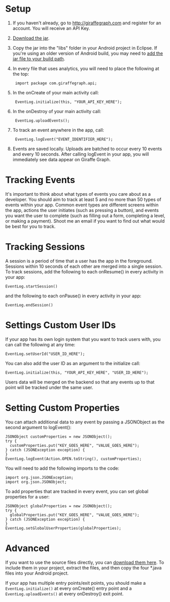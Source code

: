 # Setup #
1. If you haven't already, go to http://giraffegraph.com and register for an account. You will receive an API Key.
2. [Download the jar](http://giraffegraph.com/static/downloads/giraffegraph-android.jar).
3. Copy the jar into the "libs" folder in your Android project in Eclipse. If you're using an older version of Android build, you may need to [add the jar file to your build path](http://stackoverflow.com/questions/3280353/how-to-import-a-jar-in-eclipse).
4. In every file that uses analytics, you will need to place the following at the top:

        import package com.giraffegraph.api;

5. In the onCreate of your main activity call:

        EventLog.initialize(this, "YOUR_API_KEY_HERE");

6. In the onDestroy of your main activity call:

        EventLog.uploadEvents();

7. To track an event anywhere in the app, call:

        EventLog.logEvent("EVENT_IDENTIFIER_HERE");

8. Events are saved locally. Uploads are batched to occur every 10 events and every 10 seconds. After calling logEvent in your app, you will immediately see data appear on Giraffe Graph.

# Tracking Events #

It's important to think about what types of events you care about as a developer. You should aim to track at least 5 and no more than 50 types of events within your app. Common event types are different screens within the app, actions the user initiates (such as pressing a button), and events you want the user to complete (such as filling out a form, completing a level, or making a payment). Shoot me an email if you want to find out what would be best for you to track.

# Tracking Sessions #

A session is a period of time that a user has the app in the foreground. Sessions within 10 seconds of each other are merged into a single session. To track sessions, add the following to each onResume() in every activity in your app:

    EventLog.startSession() 

and the following to each onPause() in every activity in your app:

    EventLog.endSession()

# Settings Custom User IDs #

If your app has its own login system that you want to track users with, you can call the following at any time:

    EventLog.setUserId("USER_ID_HERE");

You can also add the user ID as an argument to the initialize call:

    EventLog.initialize(this, "YOUR_API_KEY_HERE", "USER_ID_HERE");

Users data will be merged on the backend so that any events up to that point will be tracked under the same user.

# Setting Custom Properties #

You can attach additional data to any event by passing a JSONObject as the second argument to logEvent():

    JSONObject customProperties = new JSONObject();
    try {
      customProperties.put("KEY_GOES_HERE", "VALUE_GOES_HERE");
    } catch (JSONException exception) {
    }
    EventLog.logEvent(Action.OPEN.toString(), customProperties);

You will need to add the following imports to the code:

    import org.json.JSONException;
    import org.json.JSONObject;

To add properties that are tracked in every event, you can set global properties for a user:

    JSONObject globalProperties = new JSONObject();
    try {
      globalProperties.put("KEY_GOES_HERE", "VALUE_GOES_HERE");
    } catch (JSONException exception) {
    }
    EventLog.setGlobalUserProperties(globalProperties);

# Advanced #

If you want to use the source files directly, you can [download them here](giraffegraph.com/static/downloads/giraffegraph-android.zip). To include them in your project, extract the files, and then copy the four *.java files into your Android project.

If your app has multiple entry points/exit points, you should make a `EventLog.initialize()` at every onCreate() entry point and a `EventLog.uploadEvents()` at every onDestroy() exit point.
